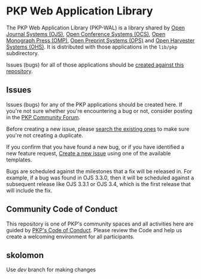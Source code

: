 PKP Web Application Library
=======

The PKP Web Application Library (PKP-WAL) is a library shared by [Open Journal Systems (OJS)](https://github.com/pkp/ojs), [Open Conference Systems (OCS)](https://github.com/pkp/ocs), [Open Monograph Press (OMP)](http://github.com/pkp/omp), [Open Preprint Systems (OPS)](https://github.com/pkp/ops) and [Open Harvester Systems (OHS)](https://github.com/pkp/harvester). It is distributed with those applications in the `lib/pkp` subdirectory.

Issues (bugs) for all of those applications should be [created against this repository](https://github.com/pkp/pkp-lib/issues).

## Issues
Issues (bugs) for any of the PKP applications should be created here. If you're not sure whether you're encountering a bug or not, consider posting in the [PKP Community Forum](https://forum.pkp.sfu.ca/).

Before creating a new issue, please [search the existing ones](https://github.com/pkp/pkp-lib/issues) to make sure you're not creating a duplicate.

If you confirm that you have found a new bug, or if you have identified a new feature request, [Create a new issue](https://github.com/pkp/pkp-lib/issues/new/choose) using one of the available templates.

Bugs are scheduled against the milestones that a fix will be released in. For example, if a bug was found in OJS 3.3.0, then it will be scheduled against a subsequent release like OJS 3.3.1 or OJS 3.4, which is the first release that will include the fix.

## Community Code of Conduct
This repository is one of PKP's community spaces and all activities here are guided by [PKP's Code of Conduct](https://pkp.sfu.ca/code-of-conduct/). Please review the Code and help us create a welcoming environment for all participants.

## skolomon
Use *dev* branch for making changes